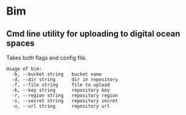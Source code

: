 # Bim
## Cmd line utility for uploading to digital ocean spaces
Takes both flags and config file.
```
Usage of bim:
  -b, --bucket string   bucket name
  -d, --dir string      dir in repository
  -f, --file string     file to upload
  -k, --key string      repository key
  -r, --region string   repository region
  -s, --secret string   repository secret
  -u, --url string      repository url
```